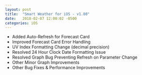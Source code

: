 ```yaml
---
layout: post
title:  "Smart Weather for iOS - v1.80"
date:   2018-02-07 12:00:02 -0500
categories: iOS
---
```


 - Added Auto-Refresh for Forecast Card
 - Improved Forecast Card Error Handling
 - UV Index Formatting Change (decimal precision)
 - Resolved 24 Hour Clock Date Formatting Issue
 - Resolved Graph Bug Preventing Refresh on Parameter Change
 - Other Minor Graph Improvements
 - Other Bug Fixes & Performance Improvements
